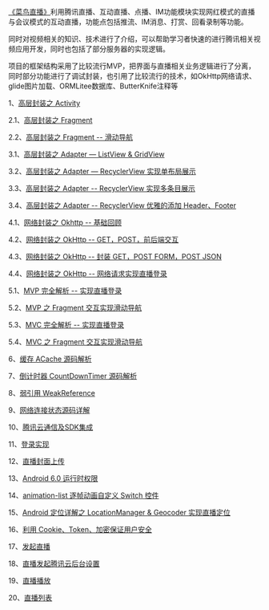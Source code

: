 [《菜鸟直播》](http://www.cniao5.com/course/10121)利用腾讯直播、互动直播、点播、IM功能模块实现网红模式的直播与会议模式的互动直播，功能点包括推流、IM消息、打赏、回看录制等功能。

同时对视频相关的知识、技术进行了介绍，可以帮助学习者快速的进行腾讯相关视频应用开发，同时也包括了部分服务器的实现逻辑。

项目的框架结构采用了比较流行MVP，把界面与直播相关业务逻辑进行了分离，同时部分功能进行了调试封装，也引用了比较流行的技术，如OkHttp网络请求、 glide图片加载、ORMLitee数据库、ButterKnife注释等

1、[高层封装之 Activity](http://www.cniao5.com/forum/thread/3652)

2.1、[高层封装之 Fragment](http://www.cniao5.com/forum/thread/3657)

2.2、[高层封装之 Fragment -- 滑动导航](http://www.cniao5.com/forum/thread/3673)

3.1、[高层封装之 Adapter — ListView & GridView](http://www.cniao5.com/forum/thread/3661)

3.2、[高层封装之 Adapter — RecyclerView 实现单布局展示](http://www.cniao5.com/forum/thread/3667)

3.3、[高层封装之 Adapter -- RecyclerView 实现多条目展示](http://www.cniao5.com/forum/thread/3674)

3.4、[高层封装之 Adapter -- RecyclerView 优雅的添加 Header、Footer](http://www.cniao5.com/forum/thread/3675)

4.1、[网络封装之 Okhttp -- 基础回顾](http://www.cniao5.com/forum/thread/3690)

4.2、[网络封装之 OkHttp -- GET，POST，前后端交互](http://www.cniao5.com/forum/thread/3691)

4.3、[网络封装之 OkHttp -- 封装 GET，POST FORM，POST JSON](http://www.cniao5.com/forum/thread/3694)

4.4、[网络封装之 OkHttp -- 网络请求实现直播登录](http://www.cniao5.com/forum/thread/3695)

5.1、[MVP 完全解析 -- 实现直播登录](http://www.cniao5.com/forum/thread/3707)

5.2、[MVP 之 Fragment 交互实现滑动导航](http://www.cniao5.com/forum/thread/3708)

5.3、[MVC 完全解析 -- 实现直播登录](http://www.cniao5.com/forum/thread/3713)

5.4、[MVC 之 Fragment 交互实现滑动导航](http://www.cniao5.com/forum/thread/3717)

6、[缓存 ACache 源码解析](http://www.cniao5.com/forum/thread/3709)

7、[倒计时器 CountDownTimer 源码解析](http://www.cniao5.com/forum/thread/3710)

8、[弱引用 WeakReference](http://www.cniao5.com/forum/thread/3711)

9、[网络连接状态源码详解](http://www.cniao5.com/forum/thread/3712)

10、[腾讯云通信及SDK集成](http://www.cniao5.com/forum/thread/3722)

11、[登录实现](http://www.cniao5.com/forum/thread/3725)

12、[直播封面上传](http://www.cniao5.com/forum/thread/3730)

13、[Android 6.0 运行时权限](http://www.cniao5.com/forum/thread/3731)

14、[animation-list 逐帧动画自定义 Switch 控件](http://www.cniao5.com/forum/thread/3732)

15、[Android 定位详解之 LocationManager & Geocoder 实现直播定位](http://www.cniao5.com/forum/thread/3733)

16、[利用 Cookie、Token、加密保证用户安全](http://www.cniao5.com/forum/thread/3743)

17、[发起直播](http://www.cniao5.com/forum/thread/3744)

18、[直播发起腾讯云后台设置](http://www.cniao5.com/forum/thread/3751)

19、[直播播放](http://www.cniao5.com/forum/thread/3752)

20、[直播列表](http://www.cniao5.com/forum/thread/3755)

